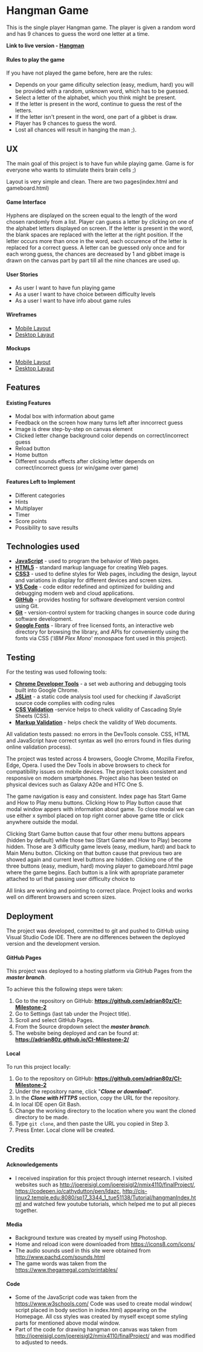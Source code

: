 # Hangman Game

This is the single player Hangman game. The player is given a random word and has 9 chances to guess the word one letter at a time.

**Link to live version - [Hangman](https://adrian80z.github.io/CI-Milestone-2/)**

#### Rules to play the game
If you have not played the game before, here are the rules:
- Depends on your game dificulty selection (easy, medium, hard) you will be provided with a random, unknown word, which has to be guessed.
- Select a letter of the alphabet, which you think might be present.
- If the letter is present in the word, continue to guess the rest of the letters. 
- If the letter isn't present in the word, one part of a gibbet is draw.
- Player has 9 chances to guess the word.
- Lost all chances will result in hanging the man ;).

## UX

The main goal of this project is to have fun while playing game. Game is for everyone who wants to stimulate theirs brain cells ;)

Layout is very simple and clean. There are two pages(index.html and gameboard.html)

#### Game Interface
Hyphens are displayed on the screen equal to the length of the word chosen randomly from a list. Player can guess a letter by clicking on one of the alphabet letters displayed on screen. If the letter is present in the word, the blank spaces are replaced with the letter at the right position. If the letter occurs more than once in the word, each occurence of the letter is replaced for a correct guess. A letter can be guessed only once and for each wrong guess, the chances are decreased by 1 and gibbet image is drawn on the canvas part by part till all the nine chances are used up.

#### User Stories
- As user I want to have fun playing game
- As a user I want to have choice between difficulty levels
- As a user I want to have info about game rules

#### Wireframes
* [Mobile Layout](https://github.com/adrian80z/CI-Milestone-2/blob/master/Wireframes/Mobile.png)
* [Desktop Layaut](https://github.com/adrian80z/CI-Milestone-2/blob/master/Wireframes/Desktop.png)

#### Mockups
* [Mobile Layout](https://github.com/adrian80z/CI-Milestone-2/tree/master/Mockups/mobile)
* [Desktop Layaut](https://github.com/adrian80z/CI-Milestone-2/tree/master/Mockups/desktop)

## Features

#### Existing Features

- Modal box with information about game
- Feedback on the screen how many turns left after inncorrect guess
- Image is drew step-by-step on canvas element
- Clicked letter change background color depends on correct/incorrect guess
- Reload button 
- Home button
- Different sounds effects after clicking letter depends on correct/incorrect guess (or win/game over game)

#### Features Left to Implement
- Different categories
- Hints
- Multiplayer
- Timer
- Score points
- Possibility to save results

## Technologies used

- **[JavaScript](https://en.wikipedia.org/wiki/JavaScript)** - used to program the behavior of Web pages.
- **[HTML5](https://en.wikipedia.org/wiki/HTML5)** - standard markup language for creating Web pages.
- **[CSS3](https://en.wikipedia.org/wiki/Cascading_Style_Sheets#CSS_3)** - used to define styles for Web pages, including the design, layout and variations in display for different devices and screen sizes.
- **[VS Code](https://code.visualstudio.com/)** - code editor redefined and optimized for building and debugging modern web and cloud applications.
- **[GitHub](https://github.com/)** - provides hosting for software development version control using Git.
- **[Git](https://git-scm.com/)** - version-control system for tracking changes in source code during software development.
- **[Google Fonts](https://fonts.google.com/)** - library of free licensed fonts, an interactive web directory for browsing the library, and APIs for conveniently using the fonts via CSS ('_IBM Plex Mono_' monospace font used in this project).

## Testing

For the testing was used following tools:
- **[Chrome Developer Tools](https://developers.google.com/web/tools/chrome-devtools)** - a set web authoring and debugging tools built into Google Chrome.
- **[JSLint](https://jslint.com/)** - a static code analysis tool used for checking if JavaScript source code complies with coding rules
- **[CSS Validation](https://jigsaw.w3.org/css-validator/)** -service helps to check validity of Cascading Style Sheets (CSS).
- **[Markup Validation](https://validator.w3.org/)** - helps check the validity of Web documents.

All validation tests passed: no errors in the DevTools console. CSS, HTML and JavaScript have correct syntax as well (no errors found in files during online validation process).

The project was tested across 4 browsers, Google Chrome, Mozilla Firefox, Edge, Opera. I used the Dev Tools in above browsers to check for compatibility issues on mobile devices. The project looks consistent and responsive on modern smartphones. Project also has been tested on physical devices such as Galaxy A20e and HTC One S.

The game navigation is easy and consistent. Index page has Start Game and How to Play menu buttons. 
Clicking How to Play button cause that modal window appers with information about game. To close modal we can use either x symbol placed on top right corner above game title or click anywhere outside the modal.

Clicking Start Game button cause that four other menu buttons appears (hidden by default) while those two (Start Game and How to Play) become hidden. Those are 3 difficulty game levels (easy, medium, hard) and back to Main Menu button. Clicking on that button cause that previous two are showed again and current level buttons are hidden.
Clicking one of the three buttons (easy, medium, hard) moving player to gameboard.html page where the game begins. Each button is a link with apropriate parameter attached to url that passing user difficulty choice to 


All links are working and pointing to correct place. Project looks and works well on different browsers and screen sizes.

## Deployment
The project was developed, committed to git and pushed to GitHub using Visual Studio Code IDE. 
There are no differences between the deployed version and the development version.

#### GitHub Pages
This project was deployed to a hosting platform via GitHub Pages from the **_master branch_**.

To achieve this the following steps were taken:
1.	Go to the repository on GitHub: **https://github.com/adrian80z/CI-Milestone-2**
2.	Go to Settings (last tab under the Project title).
3.	Scroll and select GitHub Pages.
4.	From the Source dropdown select the **_master branch_**.
5.	The website being deployed and can be found at: **https://adrian80z.github.io/CI-Milestone-2/**

#### Local
To run this project locally:
1.	Go to the repository on GitHub: **https://github.com/adrian80z/CI-Milestone-2**
2.	Under the repository name, click "**_Clone or download_**".
3.	In the **_Clone with HTTPS_** section, copy the URL for the repository.
4.	In local IDE open Git Bash.
5.	Change the working directory to the location where you want the cloned directory to be made.
6.	Type `git clone`, and then paste the URL you copied in Step 3.
7.	Press Enter. Local clone will be created.

## Credits

#### Acknowledgements
 -	I received inspiration for this project through internet research. I visited websites such as http://joereisigl.com/joereisigl2/nmix4110/finalProject/, https://codepen.io/cathydutton/pen/ldazc, http://cis-linux2.temple.edu:8080/sp17_3344_1_tue51138/Tutorial/hangmanIndex.html and watched few youtube tutorials, which helped me to put all pieces together.
 
 #### Media
- Background texture was created by myself using Photoshop. 
- Home and reload icon were downloaded from https://icons8.com/icons/
- The audio sounds used in this site were obtained from http://www.pachd.com/sounds.html
- The game words was taken from the https://www.thegamegal.com/printables/

#### Code
-	Some of the JavaScript code was taken from the https://www.w3schools.com/
Code was used to create modal window( script placed in body section in index.html) appearing on the Homepage. All css styles was created by myself except some styling parts for mentioned above modal window.
- Part of the code for drawing hangman on canvas was taken from http://joereisigl.com/joereisigl2/nmix4110/finalProject/ and was modified to adjusted to needs.
